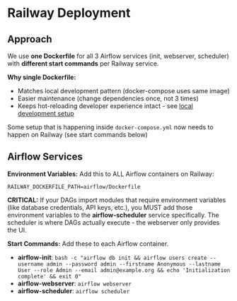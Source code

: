 # Railway Deployment

## Approach
We use **one Dockerfile** for all 3 Airflow services (init, webserver, scheduler) with **different start commands** per Railway service.

**Why single Dockerfile:**
- Matches local development pattern (docker-compose uses same image)
- Easier maintenance (change dependencies once, not 3 times)
- Keeps hot-reloading developer experience intact - see [local development setup](README-LOCALDEVELOPMENT.md)

Some setup that is happening inside `docker-compose.yml` now needs to happen on Railway (see start commands below)

## Airflow Services

**Environment Variables:**
Add this to ALL Airflow containers on Railway:

```
RAILWAY_DOCKERFILE_PATH=airflow/Dockerfile
```

**CRITICAL:** If your DAGs import modules that require environment variables (like database credentials, API keys, etc.), you MUST add those environment variables to the **airflow-scheduler** service specifically. The scheduler is where DAGs actually execute - the webserver only provides the UI.


**Start Commands:**
Add these to each Airflow container.
- **airflow-init**: `bash -c "airflow db init && airflow users create --username admin --password admin --firstname Anonymous --lastname User --role Admin --email admin@example.org && echo 'Initialization complete' && exit 0"`
- **airflow-webserver**: `airflow webserver`
- **airflow-scheduler**: `airflow scheduler`
